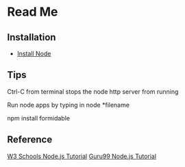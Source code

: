 # Read Me

## Installation

- [Install Node](https://code.visualstudio.com/docs/nodejs/nodejs-tutorial)

## Tips

Ctrl-C from terminal stops the node http server from running

Run node apps by typing in node *filename

npm install formidable

## Reference
[W3 Schools Node.js Tutorial](https://www.w3schools.com/nodejs/default.asp)
[Guru99 Node.js Tutorial](https://www.guru99.com/node-js-tutorial.html)


